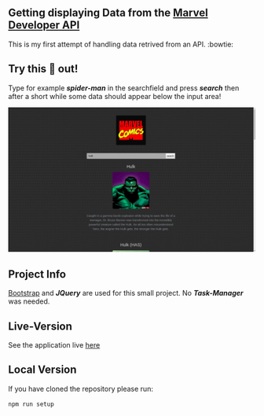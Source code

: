 ## Getting displaying Data from the [Marvel Developer API](https://developer.marvel.com/)

This is my first attempt of handling data retrived from an API. :bowtie:

## Try this :poop: out! 

Type for example ***spider-man*** in the searchfield and press ***search*** then after a short while
some data should appear below the input area!

<p align="center"> 
<img src="assets/github/hulk.png">
</p>

## Project Info

[Bootstrap](https://getbootstrap.com/) and ***JQuery*** are used for this small project. No ***Task-Manager*** was needed.

## Live-Version

See the application live [here](https://bjarnesoerensen.github.io/marvel_api/)

## Local Version

If you have cloned the repository please run:

```
npm run setup
```
